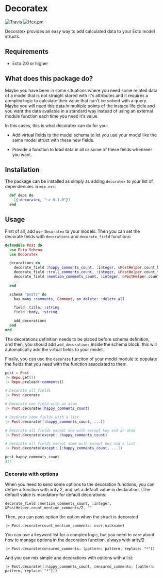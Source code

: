 # Decoratex

[![Travis](https://img.shields.io/travis/acutario/decoratex.svg?maxAge=2592000&&style=flat-square)](https://travis-ci.org/acutario/decoratex)
[![Hex.pm](https://img.shields.io/hexpm/dt/decoratex.svg?maxAge=2592000&style=flat-square)](https://hex.pm/packages/decoratex)

Decoratex provides an easy way to add calculated data to your Ecto model structs.

## Requirements

- Ecto 2.0 or higher

## What does this package do?

  Maybe you have been in some situations where you need some related data of a model that is not straight stored with it's attributes and it requires a complex logic to calculate their value that can't be solved with a query. Maybe you will need this data in multiple points of the instace life cicle and you want the data available in a standard way instead of using an external module function each time you need it's value.

  In this cases, this is what decoratex can do for you:

  * Add virtual fields to the model schema to let you use your model like the same model struct with these new fields.

  * Provide a function to load data in all or some of these fields whenever you want.

## Installation

The package can be installed as simply as adding `decoratex` to your list of dependencies in `mix.exs`:

```elixir
  def deps do
    [{:decoratex, "~> 0.1.0"}]
  end
```

## Usage

First of all, add `use Decoratex` to your models. Then you can set the decorate fields with `decorations` and `decorate_field` functions:

```elixir
defmodule Post do
  use Ecto.Schema
  use Decoratex

  decorations do
    decorate_field :happy_comments_count, :integer, &PostHelper.count_happy_comments/1
    decorate_field :troll_comments_count, :integer, &PostHelper.count_troll_comments/1
    decorate_field :mention_comments_count, :integer, &PostHelper.count_mention_comments/2, ""
    ...
  end

  schema "posts" do
    has_many :comments, Comment, on_delete: :delete_all

    field :title, :string
    field :body, :string

    add_decorations
  end
end
```

The decorations definition needs to be placed before schema definition, and then, you should add `add_decorations` inside the schema block: this will automatically add the virtual fields to your model.

Finally, you can use the `decorate` funciton of your model module to populate the fields that you need with the function associated to them.

```elixir
post = Post
|> Repo.get(1)
|> Repo.preload(:comments))

# Decorate all fields
|> Post.decorate

# Decorate one field with an atom
|> Post.decorate(:happy_comments_count)

# Decorate some fields with a list
|> Post.decorate([:happy_comments_count, ...])

# Decorate all fields except one with except key and an atom
|> Post.decorate(except: :happy_comments_count)

# Decorate all fields except some with except key and a list
|> Post.decorate(except: [:happy_comments_count, ...])

post.happy_comments_count
234
```

### Decorate with options

When you need to send some options to the decoration functions, you can
define a function with arity 2, and set a default value in declaration.
(The default value is mandatory for default decorations:

```
decorate_field :mention_comments_count, :integer, &PostHelper.count_mention_comments/2, ""
```

Then, you can pass option the option when the struct is decorated

```
|> Post.decorate(count_mention_comments: user.nickname)
```

You can use a keyword list for a complex logic, but you need to care about
how to manage options in the decoration function, always with arity/2

```
|> Post.decorate(censured_comments: [pattern: pattern, replace: "*"])
```

And you can mix simple and decorations with options with a list:

```
|> Post.decorate([:happy_comments_count, censured_comments: [pattern: pattern, replace: "*"]])
```

